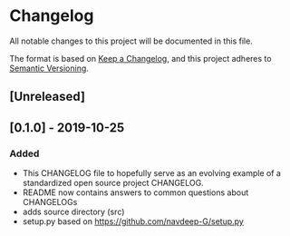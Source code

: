 

# Changelog
All notable changes to this project will be documented in this file.

The format is based on [Keep a Changelog](https://keepachangelog.com/en/1.0.0/),
and this project adheres to [Semantic Versioning](https://semver.org/spec/v2.0.0.html).

## [Unreleased]


## [0.1.0] - 2019-10-25
### Added
- This CHANGELOG file to hopefully serve as an evolving example of a
  standardized open source project CHANGELOG.
- README now contains answers to common questions about CHANGELOGs
- adds source directory (src)
- setup.py based on https://github.com/navdeep-G/setup.py

